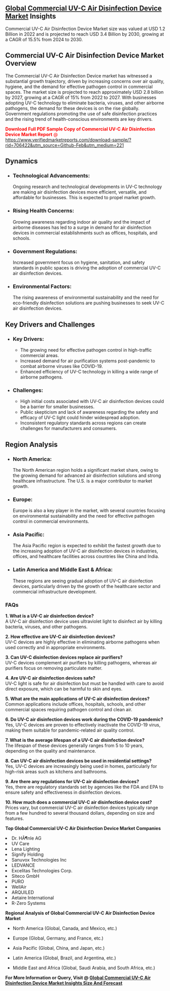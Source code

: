 <h2><a href="https://www.verifiedmarketreports.com/download-sample/?rid=706422&amp;utm_source=Github&amp;utm_medium=221" target="_blank">Global Commercial UV-C Air Disinfection Device Market</a> Insights</h2><p>Commercial UV-C Air Disinfection Device Market size was valued at USD 1.2 Billion in 2022 and is projected to reach USD 3.4 Billion by 2030, growing at a CAGR of 15.5% from 2024 to 2030.</p><p> <h2>Commercial UV-C Air Disinfection Device Market Overview</h2> <p>The Commercial UV-C Air Disinfection Device market has witnessed a substantial growth trajectory, driven by increasing concerns over air quality, hygiene, and the demand for effective pathogen control in commercial spaces. The market size is projected to reach approximately USD 2.8 billion by 2027, growing at a CAGR of 15% from 2022 to 2027. With businesses adopting UV-C technology to eliminate bacteria, viruses, and other airborne pathogens, the demand for these devices is on the rise globally. Government regulations promoting the use of safe disinfection practices and the rising trend of health-conscious environments are key drivers. </p> <p><p><span class=""><span style="color: #ff0000;"><strong>Download Full PDF Sample Copy of Commercial UV-C Air Disinfection Device Market Report</strong> @ </span><a href="https://www.verifiedmarketreports.com/download-sample/?rid=706422&amp;utm_source=Github-Feb&amp;utm_medium=221" target="_blank">https://www.verifiedmarketreports.com/download-sample/?rid=706422&amp;utm_source=Github-Feb&amp;utm_medium=221</a></span></p></p> <h2>Dynamics</h2> <ul> <li><h3>Technological Advancements:</h3> Ongoing research and technological developments in UV-C technology are making air disinfection devices more efficient, versatile, and affordable for businesses. This is expected to propel market growth.</li> <li><h3>Rising Health Concerns:</h3> Growing awareness regarding indoor air quality and the impact of airborne diseases has led to a surge in demand for air disinfection devices in commercial establishments such as offices, hospitals, and schools.</li> <li><h3>Government Regulations:</h3> Increased government focus on hygiene, sanitation, and safety standards in public spaces is driving the adoption of commercial UV-C air disinfection devices.</li> <li><h3>Environmental Factors:</h3> The rising awareness of environmental sustainability and the need for eco-friendly disinfection solutions are pushing businesses to seek UV-C air disinfection devices.</li> </ul> <h2>Key Drivers and Challenges</h2> <ul> <li><h3>Key Drivers:</h3> <ul> <li>The growing need for effective pathogen control in high-traffic commercial areas.</li> <li>Increased demand for air purification systems post-pandemic to combat airborne viruses like COVID-19.</li> <li>Enhanced efficiency of UV-C technology in killing a wide range of airborne pathogens.</li> </ul> </li> <li><h3>Challenges:</h3> <ul> <li>High initial costs associated with UV-C air disinfection devices could be a barrier for smaller businesses.</li> <li>Public skepticism and lack of awareness regarding the safety and efficacy of UV-C light could hinder widespread adoption.</li> <li>Inconsistent regulatory standards across regions can create challenges for manufacturers and consumers.</li> </ul> </li> </ul> <h2>Region Analysis</h2> <ul> <li><h3>North America:</h3> The North American region holds a significant market share, owing to the growing demand for advanced air disinfection solutions and strong healthcare infrastructure. The U.S. is a major contributor to market growth.</li> <li><h3>Europe:</h3> Europe is also a key player in the market, with several countries focusing on environmental sustainability and the need for effective pathogen control in commercial environments.</li> <li><h3>Asia Pacific:</h3> The Asia Pacific region is expected to exhibit the fastest growth due to the increasing adoption of UV-C air disinfection devices in industries, offices, and healthcare facilities across countries like China and India.</li> <li><h3>Latin America and Middle East & Africa:</h3> These regions are seeing gradual adoption of UV-C air disinfection devices, particularly driven by the growth of the healthcare sector and commercial infrastructure development.</li> </ul> <h3>FAQs</h3> <p><strong>1. What is a UV-C air disinfection device?</strong><br> A UV-C air disinfection device uses ultraviolet light to disinfect air by killing bacteria, viruses, and other pathogens.</p> <p><strong>2. How effective are UV-C air disinfection devices?</strong><br> UV-C devices are highly effective in eliminating airborne pathogens when used correctly and in appropriate environments.</p> <p><strong>3. Can UV-C disinfection devices replace air purifiers?</strong><br> UV-C devices complement air purifiers by killing pathogens, whereas air purifiers focus on removing particulate matter.</p> <p><strong>4. Are UV-C air disinfection devices safe?</strong><br> UV-C light is safe for air disinfection but must be handled with care to avoid direct exposure, which can be harmful to skin and eyes.</p> <p><strong>5. What are the main applications of UV-C air disinfection devices?</strong><br> Common applications include offices, hospitals, schools, and other commercial spaces requiring pathogen control and clean air.</p> <p><strong>6. Do UV-C air disinfection devices work during the COVID-19 pandemic?</strong><br> Yes, UV-C devices are proven to effectively inactivate the COVID-19 virus, making them suitable for pandemic-related air quality control.</p> <p><strong>7. What is the average lifespan of a UV-C air disinfection device?</strong><br> The lifespan of these devices generally ranges from 5 to 10 years, depending on the quality and maintenance.</p> <p><strong>8. Can UV-C air disinfection devices be used in residential settings?</strong><br> Yes, UV-C devices are increasingly being used in homes, particularly for high-risk areas such as kitchens and bathrooms.</p> <p><strong>9. Are there any regulations for UV-C air disinfection devices?</strong><br> Yes, there are regulatory standards set by agencies like the FDA and EPA to ensure safety and effectiveness in disinfection devices.</p> <p><strong>10. How much does a commercial UV-C air disinfection device cost?</strong><br> Prices vary, but commercial UV-C air disinfection devices typically range from a few hundred to several thousand dollars, depending on size and features.</p> </p><p><strong>Top Global Commercial UV-C Air Disinfection Device Market Companies</strong></p><div data-test-id=""><p><li>Dr. HÃ¶nle AG</li><li> UV Care</li><li> Lena Lighting</li><li> Signify Holding</li><li> Sanuvox Technologies Inc</li><li> LEDVANCE</li><li> Excelitas Technologies Corp.</li><li> Siteco GmbH</li><li> PURO</li><li> WellAir</li><li> ARQUILED</li><li> Aetaire International</li><li> R-Zero Systems</li></p><div><strong>Regional Analysis of&nbsp;Global Commercial UV-C Air Disinfection Device Market</strong></div><ul><li dir="ltr"><p dir="ltr">North America&nbsp;(Global, Canada, and Mexico, etc.)</p></li><li dir="ltr"><p dir="ltr">Europe (Global, Germany, and France, etc.)</p></li><li dir="ltr"><p dir="ltr">Asia Pacific&nbsp;(Global, China, and Japan, etc.)</p></li><li dir="ltr"><p dir="ltr">Latin America&nbsp;(Global, Brazil, and Argentina, etc.)</p></li><li dir="ltr">Middle East and Africa&nbsp;(Global, Saudi Arabia, and South Africa, etc.)</li></ul><p><strong>For More Information or Query, Visit @&nbsp;</strong><strong><a href="https://www.verifiedmarketreports.com/product/commercial-uv-c-air-disinfection-device-market/?utm_source=Github&amp;utm_medium=221" target="_blank">Global Commercial UV-C Air Disinfection Device Market Insights Size And Forecast</a></strong></p></div>
